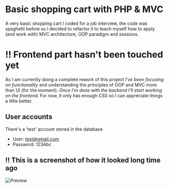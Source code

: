 
# Basic shopping cart with PHP & MVC

A very basic shopping cart I coded for a job interview, the code was spaghetti before so I decided to refactor it to teach myself how to apply (and work with) MVC architecture, OOP paradigm and sessions.

# !! Frontend part hasn't been touched yet

As I am currently doing a complete rework of this project *I've been focusing on functionality* and understanding the principles of OOP and MVC more than UI (for the moment). *Once I'm done with the backend I'll start working on the frontend.* For now, it only has enough CSS so I can appreciate things a little better.

## User accounts

There's a 'test' account stored in the database  
- User: test@gmail.com  
- Password: 123Abc

## !! This is a screenshot of how it looked long time ago

![Preview](https://monosnap.com/file/0hxL1xmyhAy2shQcfZe2ld0HtsyvIt.png)
